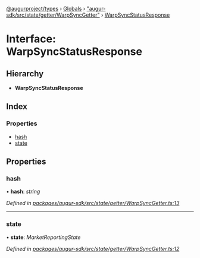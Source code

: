 [@augurproject/types](../README.md) › [Globals](../globals.md) › ["augur-sdk/src/state/getter/WarpSyncGetter"](../modules/_augur_sdk_src_state_getter_warpsyncgetter_.md) › [WarpSyncStatusResponse](_augur_sdk_src_state_getter_warpsyncgetter_.warpsyncstatusresponse.md)

# Interface: WarpSyncStatusResponse

## Hierarchy

* **WarpSyncStatusResponse**

## Index

### Properties

* [hash](_augur_sdk_src_state_getter_warpsyncgetter_.warpsyncstatusresponse.md#hash)
* [state](_augur_sdk_src_state_getter_warpsyncgetter_.warpsyncstatusresponse.md#state)

## Properties

###  hash

• **hash**: *string*

*Defined in [packages/augur-sdk/src/state/getter/WarpSyncGetter.ts:13](https://github.com/AugurProject/augur/blob/88b6e76efb/packages/augur-sdk/src/state/getter/WarpSyncGetter.ts#L13)*

___

###  state

• **state**: *MarketReportingState*

*Defined in [packages/augur-sdk/src/state/getter/WarpSyncGetter.ts:12](https://github.com/AugurProject/augur/blob/88b6e76efb/packages/augur-sdk/src/state/getter/WarpSyncGetter.ts#L12)*
